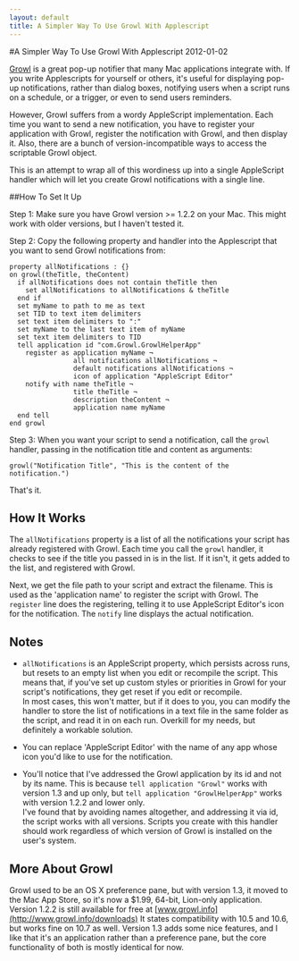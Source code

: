 ```yaml
---
layout: default
title: A Simpler Way To Use Growl With Applescript
---
```


<!-- excerpt start -->
#A Simpler Way To Use Growl With Applescript
2012-01-02

[Growl](http://www.growl.info) is a great pop-up notifier that many Mac applications integrate with. If you write Applescripts for yourself or others, it's useful for displaying pop-up notifications, rather than dialog boxes, notifying users when a script runs on a schedule, or a trigger, or even to send users reminders.

However, Growl suffers from a wordy AppleScript implementation. Each time you want to send a new notification, you have to register your application with Growl, register the notification with Growl, and then display it. Also, there are a bunch of version-incompatible ways to access the scriptable Growl object.

This is an attempt to wrap all of this wordiness up into a single AppleScript handler which will let you create Growl notifications with a single line.
<!-- excerpt end -->

##How To Set It Up

Step 1: Make sure you have Growl version >= 1.2.2 on your Mac. This might work with older versions, but I haven't tested it.

Step 2: Copy the following property and handler into the Applescript that you want to send Growl notifications from:

    property allNotifications : {}
    on growl(theTitle, theContent)
      if allNotifications does not contain theTitle then
        set allNotifications to allNotifications & theTitle
      end if
      set myName to path to me as text
      set TID to text item delimiters
      set text item delimiters to ":"
      set myName to the last text item of myName
      set text item delimiters to TID
      tell application id "com.Growl.GrowlHelperApp"
        register as application myName ¬
                    all notifications allNotifications ¬
                    default notifications allNotifications ¬
                    icon of application "AppleScript Editor"
        notify with name theTitle ¬
                    title theTitle ¬
                    description theContent ¬
                    application name myName
      end tell
    end growl


Step 3: When you want your script to send a notification, call the `growl` handler, passing in the notification title and content as arguments:

    growl("Notification Title", "This is the content of the notification.")

That's it.

## How It Works

The `allNotifications` property is a list of all the notifications your script has already registered with Growl. Each time you call the `growl` handler, it checks to see if the title you passed in is in the list. If it isn't, it gets added to the list, and registered with Growl.

Next, we get the file path to your script and extract the filename. This is used as the 'application name' to register the script with Growl. The `register` line does the registering, telling it to use AppleScript Editor's icon for the notification. The `notify` line displays the actual notification.

## Notes

* `allNotifications` is an AppleScript property, which persists across runs, but resets to an empty list when you edit or recompile the script. This means that, if you've set up custom styles or priorities in Growl for your script's notifications, they get reset if you edit or recompile.   
In most cases, this won't matter, but if it does to you, you can modify the handler to store the list of notifications in a text file in the same folder as the script, and read it in on each run. Overkill for my needs, but definitely a workable solution.

* You can replace 'AppleScript Editor' with the name of any app whose icon you'd like to use for the notification.

* You'll notice that I've addressed the Growl application by its id and not by its name. This is because `tell application "Growl"` works with version 1.3 and up only, but `tell application "GrowlHelperApp"` works with version 1.2.2 and lower only.  
I've found that by avoiding names altogether, and addressing it via id, the script works with all versions. Scripts you create with this handler should work regardless of which version of Growl is installed on the user's system.

## More About Growl

Growl used to be an OS X preference pane, but with version 1.3, it moved to the Mac App Store, so it's now a $1.99, 64-bit, Lion-only application. Version 1.2.2 is still available for free at [www.growl.info](http://www.growl.info/downloads) It states compatibility with 10.5 and 10.6, but works fine on 10.7 as well. Version 1.3 adds some nice features, and I like that it's an application rather than a preference pane, but the core functionality of both is mostly identical for now.
